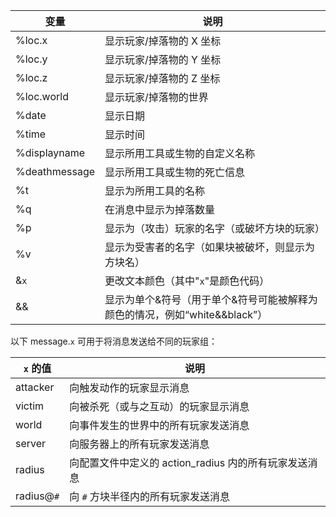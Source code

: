 |变量|说明|
|----------|------|
%loc.x  |  显示玩家/掉落物的 X 坐标
%loc.y  |  显示玩家/掉落物的 Y 坐标
%loc.z  |  显示玩家/掉落物的 Z 坐标
%loc.world |   显示玩家/掉落物的世界
%date  |  显示日期
%time  |  显示时间
%displayname  |  显示所用工具或生物的自定义名称
%deathmessage  |  显示所用工具或生物的死亡信息
%t | 显示为所用工具的名称
%q | 在消息中显示为掉落数量
%p | 显示为（攻击）玩家的名字（或破坏方块的玩家）
%v | 显示为受害者的名字（如果块被破坏，则显示为方块名）
&`x` | 更改文本颜色（其中"`x`"是颜色代码）
&& | 显示为单个&符号（用于单个&符号可能被解释为颜色的情况，例如“white&&black”）

以下 message.`x` 可用于将消息发送给不同的玩家组：

|`x` 的值|说明|
|----------|------|
attacker | 向触发动作的玩家显示消息
victim | 向被杀死（或与之互动）的玩家显示消息
world | 向事件发生的世界中的所有玩家发送消息
server | 向服务器上的所有玩家发送消息
radius | 向配置文件中定义的 action_radius 内的所有玩家发送消息
radius@`#` | 向 `#` 方块半径内的所有玩家发送消息